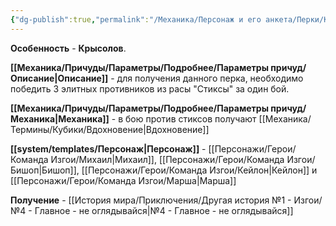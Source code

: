 ```yaml
---
{"dg-publish":true,"permalink":"/Механика/Персонаж и его анкета/Перки/Крысолов/","noteIcon":"","created":"2025-08-27T23:52:53.273+03:00","updated":"2025-09-24T17:17:34.057+03:00"}
---
```



**Особенность** - **Крысолов**.

**[[Механика/Причуды/Параметры/Подробнее/Параметры причуд/Описание\|Описание]]** - для получения данного перка, необходимо победить 3 элитных противников из расы "Стиксы" за один бой. 

**[[Механика/Причуды/Параметры/Подробнее/Параметры причуд/Механика\|Механика]]** - в бою против стиксов получают [[Механика/Термины/Кубики/Вдохновение\|Вдохновение]]

**[[system/templates/Персонаж\|Персонаж]]** - [[Персонажи/Герои/Команда Изгои/Михаил\|Михаил]], [[Персонажи/Герои/Команда Изгои/Бишоп\|Бишоп]], [[Персонажи/Герои/Команда Изгои/Кейлон\|Кейлон]] и [[Персонажи/Герои/Команда Изгои/Марша\|Марша]]

**Получение** - [[История мира/Приключения/Другая история №1 - Изгои/№4 - Главное - не оглядывайся\|№4 - Главное - не оглядывайся]]